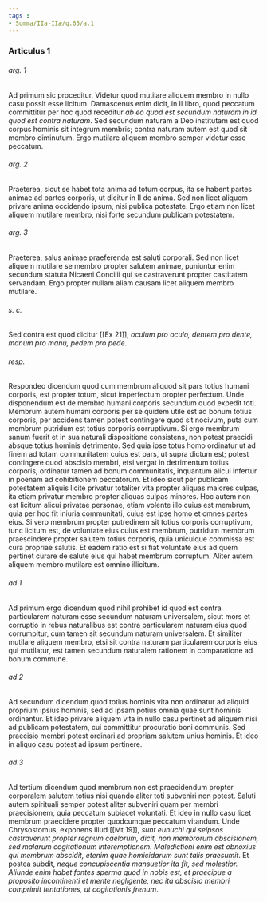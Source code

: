 ```yaml
---
tags : 
- Summa/IIa-IIæ/q.65/a.1
---
```


### Articulus 1

###### arg. 1
Ad primum sic proceditur. Videtur quod mutilare aliquem membro in nullo casu possit esse licitum. Damascenus enim dicit, in II libro, quod peccatum committitur per hoc quod receditur *ab eo quod est secundum naturam in id quod est contra naturam*. Sed secundum naturam a Deo institutam est quod corpus hominis sit integrum membris; contra naturam autem est quod sit membro diminutum. Ergo mutilare aliquem membro semper videtur esse peccatum.

###### arg. 2
Praeterea, sicut se habet tota anima ad totum corpus, ita se habent partes animae ad partes corporis, ut dicitur in II de anima. Sed non licet aliquem privare anima occidendo ipsum, nisi publica potestate. Ergo etiam non licet aliquem mutilare membro, nisi forte secundum publicam potestatem.

###### arg. 3
Praeterea, salus animae praeferenda est saluti corporali. Sed non licet aliquem mutilare se membro propter salutem animae, puniuntur enim secundum statuta Nicaeni Concilii qui se castraverunt propter castitatem servandam. Ergo propter nullam aliam causam licet aliquem membro mutilare.

###### s. c.
Sed contra est quod dicitur [[Ex 21]], *oculum pro oculo, dentem pro dente, manum pro manu, pedem pro pede*.

###### resp.
Respondeo dicendum quod cum membrum aliquod sit pars totius humani corporis, est propter totum, sicut imperfectum propter perfectum. Unde disponendum est de membro humani corporis secundum quod expedit toti. Membrum autem humani corporis per se quidem utile est ad bonum totius corporis, per accidens tamen potest contingere quod sit nocivum, puta cum membrum putridum est totius corporis corruptivum. Si ergo membrum sanum fuerit et in sua naturali dispositione consistens, non potest praecidi absque totius hominis detrimento. Sed quia ipse totus homo ordinatur ut ad finem ad totam communitatem cuius est pars, ut supra dictum est; potest contingere quod abscisio membri, etsi vergat in detrimentum totius corporis, ordinatur tamen ad bonum communitatis, inquantum alicui infertur in poenam ad cohibitionem peccatorum. Et ideo sicut per publicam potestatem aliquis licite privatur totaliter vita propter aliquas maiores culpas, ita etiam privatur membro propter aliquas culpas minores. Hoc autem non est licitum alicui privatae personae, etiam volente illo cuius est membrum, quia per hoc fit iniuria communitati, cuius est ipse homo et omnes partes eius. Si vero membrum propter putredinem sit totius corporis corruptivum, tunc licitum est, de voluntate eius cuius est membrum, putridum membrum praescindere propter salutem totius corporis, quia unicuique commissa est cura propriae salutis. Et eadem ratio est si fiat voluntate eius ad quem pertinet curare de salute eius qui habet membrum corruptum. Aliter autem aliquem membro mutilare est omnino illicitum.

###### ad 1
Ad primum ergo dicendum quod nihil prohibet id quod est contra particularem naturam esse secundum naturam universalem, sicut mors et corruptio in rebus naturalibus est contra particularem naturam eius quod corrumpitur, cum tamen sit secundum naturam universalem. Et similiter mutilare aliquem membro, etsi sit contra naturam particularem corporis eius qui mutilatur, est tamen secundum naturalem rationem in comparatione ad bonum commune.

###### ad 2
Ad secundum dicendum quod totius hominis vita non ordinatur ad aliquid proprium ipsius hominis, sed ad ipsam potius omnia quae sunt hominis ordinantur. Et ideo privare aliquem vita in nullo casu pertinet ad aliquem nisi ad publicam potestatem, cui committitur procuratio boni communis. Sed praecisio membri potest ordinari ad propriam salutem unius hominis. Et ideo in aliquo casu potest ad ipsum pertinere.

###### ad 3
Ad tertium dicendum quod membrum non est praecidendum propter corporalem salutem totius nisi quando aliter toti subveniri non potest. Saluti autem spirituali semper potest aliter subveniri quam per membri praecisionem, quia peccatum subiacet voluntati. Et ideo in nullo casu licet membrum praecidere propter quodcumque peccatum vitandum. Unde Chrysostomus, exponens illud [[Mt 19]], *sunt eunuchi qui seipsos castraverunt propter regnum caelorum, dicit, non membrorum abscisionem, sed malarum cogitationum interemptionem. Maledictioni enim est obnoxius qui membrum abscidit, etenim quae homicidarum sunt talis praesumit*. Et postea subdit, *neque concupiscentia mansuetior ita fit, sed molestior. Aliunde enim habet fontes sperma quod in nobis est, et praecipue a proposito incontinenti et mente negligente, nec ita abscisio membri comprimit tentationes, ut cogitationis frenum*.

